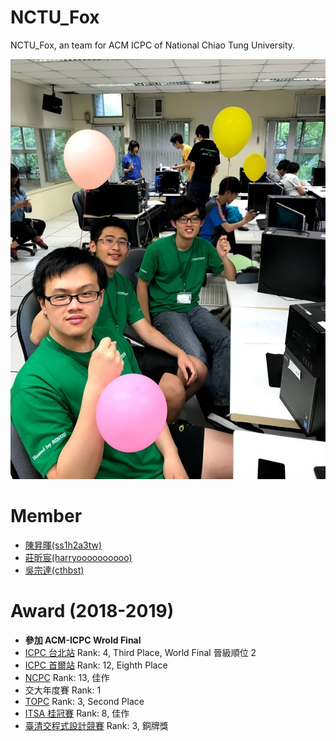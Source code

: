 # NCTU_Fox
NCTU_Fox, an team for ACM ICPC of National Chiao Tung University.

![p1](https://raw.githubusercontent.com/NCTU-PCCA/NCTU_Fox/master/contest/TTCPC2018/photo2.jpg)

# Member
- [陳昇暉(ss1h2a3tw)](https://www.facebook.com/ss1h2a3tw)
- [莊昕宸(harryoooooooooo)](https://www.facebook.com/harryoooooooooo)
- [吳宗達(cthbst)](https://www.facebook.com/cthbst)

# Award (2018-2019)
- **參加 ACM-ICPC Wrold Final**
- [ICPC 台北站](https://icpc.baylor.edu/regionals/finder/Taipei-2018) Rank: 4, Third Place, World Final 晉級順位 2
- [ICPC 首爾站](https://icpc.baylor.edu/regionals/finder/Seoul-2018) Rank: 12, Eighth Place
- [NCPC](https://ncpc.ntnu.edu.tw/ncpc2018/) Rank: 13, 佳作
- 交大年度賽 Rank: 1
- [TOPC](https://icpc.baylor.edu/regionals/finder/hua-lien-online-2017) Rank: 3, Second Place
- [ITSA 桂冠賽](http://algorithm.csie.ncku.edu.tw/ITSAcontest/ITSA2018/) Rank: 8, 佳作
- [臺清交程式設計競賽](https://www.facebook.com/nthu.cssa/posts/1690192604405429) Rank: 3, 銅牌獎

